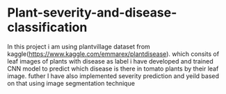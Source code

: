 # Plant-severity-and-disease-classification

In this project i am using plantvillage dataset from kaggle(https://www.kaggle.com/emmarex/plantdisease).
which consits of leaf images of plants with disease as label i have developed and trained CNN model to predict which 
disease is there in tomato plants by their leaf image.
futher I have also implemented severity prediction and yeild based on that using image segmentation technique

